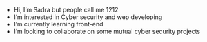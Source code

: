 - Hi, I’m Sadra but people call me 1212
- I’m interested in Cyber security and wep developing
- I’m currently learning front-end
- I’m looking to collaborate on some mutual cyber security projects


<!---
SB121211/SB121211 is a ✨ special ✨ repository because its `README.md` (this file) appears on your GitHub profile.
You can click the Preview link to take a look at your changes.
--->
